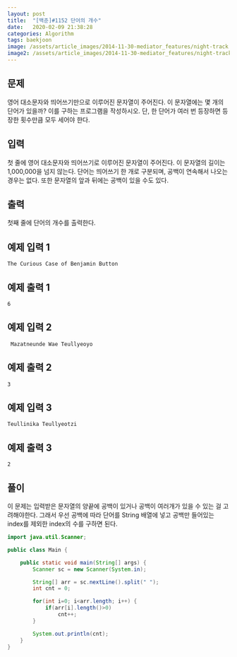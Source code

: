 ```yaml
---
layout: post
title:  "[백준]#1152 단어의 개수"
date:   2020-02-09 21:38:28
categories: Algorithm
tags: baekjoon
image: /assets/article_images/2014-11-30-mediator_features/night-track.JPG
image2: /assets/article_images/2014-11-30-mediator_features/night-track-mobile.JPG
---
```


문제
--------------------

영어 대소문자와 띄어쓰기만으로 이루어진 문자열이 주어진다. 이 문자열에는 몇 개의 단어가 있을까? 이를 구하는 프로그램을 작성하시오. 단, 한 단어가 여러 번 등장하면 등장한 횟수만큼 모두 세어야 한다.

입력
---------------------------

첫 줄에 영어 대소문자와 띄어쓰기로 이루어진 문자열이 주어진다. 이 문자열의 길이는 1,000,000을 넘지 않는다. 단어는 띄어쓰기 한 개로 구분되며, 공백이 연속해서 나오는 경우는 없다. 또한 문자열의 앞과 뒤에는 공백이 있을 수도 있다.

출력
----------------

첫째 줄에 단어의 개수를 출력한다.

예제 입력 1 
----------------------

```
The Curious Case of Benjamin Button
```

예제 출력 1 
------------------------

```
6
```

예제 입력 2
----------------------

```
 Mazatneunde Wae Teullyeoyo
```

예제 출력 2
------------------------

```
3
```

예제 입력 3
----------------------

```
Teullinika Teullyeotzi 
```

예제 출력 3
------------------------

```
2
```

풀이
--------------------------

이 문제는 입력받은 문자열의 양끝에 공백이 있거나 공백이 여러개가 있을 수 있는 걸 고려해야한다.
그래서 우선 공백에 따라 단어를 String 배열에 넣고 공백만 들어있는 index를 제외한 index의 수를 구하면 된다.

```java
import java.util.Scanner;

public class Main {

    public static void main(String[] args) {
        Scanner sc = new Scanner(System.in);

        String[] arr = sc.nextLine().split(" ");
        int cnt = 0;

        for(int i=0; i<arr.length; i++) {
            if(arr[i].length()>0)
                cnt++;
        }

        System.out.println(cnt);
    }
}
```
